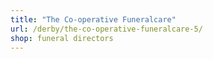 ```yaml
---
title: "The Co-operative Funeralcare"
url: /derby/the-co-operative-funeralcare-5/
shop: funeral directors
---
```

